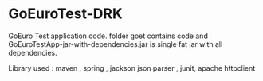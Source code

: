 # GoEuroTest-DRK

GoEuro Test application code.
folder goet contains code and 
GoEuroTestApp-jar-with-dependencies.jar is single fat jar with all dependencies.

Library used : maven , spring , jackson json parser , junit, apache httpclient
